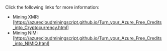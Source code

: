 Click the following links for more information:
* Mining XMR: [https://azurecloudminingscript.github.io/Turn_your_Azure_Free_Credits_into_Cryptocurrency.html]
* Mining NIM: [https://azurecloudminingscript.github.io/Turn_your_Azure_Free_Credits_into_NIMIQ.html]

